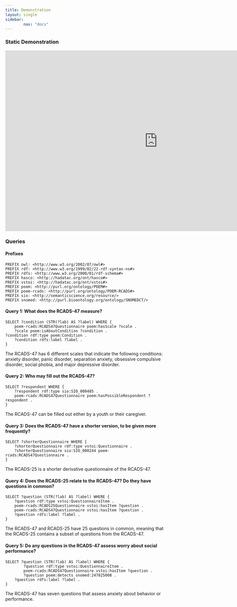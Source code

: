 ```yaml
---
title: Demonstration
layout: single
sidebar:
        nav: "docs"
---
```


### Static Demonstration

<iframe src="https://docs.google.com/presentation/d/e/2PACX-1vQB2iVIhOzgoT49p5BcgfLqKalIhZlcHrcVwjE6WOZqdZcXqSoN38uIXkkVh4ht-qvnPD0mnQhkWA0k/embed?start=false&loop=true&delayms=30000" frameborder="0" width="960" height="569" allowfullscreen="true" mozallowfullscreen="true" webkitallowfullscreen="true"></iframe>

### Queries

#### Prefixes

```sparql
PREFIX owl: <http://www.w3.org/2002/07/owl#>
PREFIX rdf: <http://www.w3.org/1999/02/22-rdf-syntax-ns#>
PREFIX rdfs: <http://www.w3.org/2000/01/rdf-schema#>
PREFIX hasco: <http://hadatac.org/ont/hasco#>
PREFIX vstoi: <http://hadatac.org/ont/vstoi#>
PREFIX poem: <http://purl.org/ontology/POEM#>
PREFIX poem-rcads: <http://purl.org/ontology/POEM-RCADS#>
PREFIX sio: <http://semanticscience.org/resource/>
PREFIX snomed: <http://purl.bioontology.org/ontology/SNOMEDCT/>
```

#### Query 1: What does the RCADS-47 measure?

```sparql
SELECT ?condition (STR(?lab) AS ?label) WHERE {
	poem-rcads:RCADS47Questionnaire poem:hasScale ?scale .
	?scale poem:isAboutCondition ?condition .
?condition rdf:type poem:Condition .
	?condition rdfs:label ?label .
}
```
The RCADS-47 has 6 different scales that indicate the following conditions: anxiety disorder, panic disorder, separation anxiety, obsessive compulsive disorder, social phobia, and major depressive disorder.

#### Query 2: Who may fill out the RCADS-47?

```sparql
SELECT ?respondent WHERE {
	?respondent rdf:type sio:SIO_000485 .
	poem-rcads:RCADS47Questionnaire poem:hasPossibleRespondent ?respondent .
}
```

The RCADS-47 can be filled out either by a youth or their caregiver.

#### Query 3: Does the RCADS-47 have a shorter version, to be given more frequently?

```sparql
SELECT ?shorterQuestionnaire WHERE {
	?shorterQuestionnaire rdf:type vstoi:Questionnaire .
	?shorterQuestionnaire sio:SIO_000244 poem-rcads:RCADS47Questionnaire .
}
```

The RCADS-25 is a shorter derivative questionnaire of the RCADS-47.

#### Query 4: Does the RCADS-25 relate to the RCADS-47? Do they have questions in common?

```sparql
SELECT ?question (STR(?lab) AS ?label) WHERE {
	?question rdf:type vstoi:QuestionnaireItem .
	poem-rcads:RCADS25Questionnaire vstoi:hasItem ?question .
	poem-rcads:RCADS47Questionnaire vstoi:hasItem ?question .
	?question rdfs:label ?label .
}
```

The RCADS-47 and RCADS-25 have 25 questions in common, meaning that the RCADS-25 contains a subset of questions from the RCADS-47.

#### Query 5: Do any questions in the RCADS-47 assess worry about social performance?

```sparql
SELECT ?question (STR(?lab) AS ?label) WHERE {
        ?question rdf:type vstoi:QuestionnaireItem .
        poem-rcads:RCADS47Questionnaire vstoi:hasItem ?question .
        ?question poem:detects snomed:247825008 .
	?question rdfs:label ?label .
}
```

The RCADS-47 has seven questions that assess anxiety about behavior or performance.
